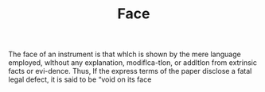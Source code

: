 ---
title: Face
letter: F
permalink: "/definitions/bld-face.html"
body: The face of an instrument is that whlch is shown by the mere language employed,
  wlthout any explanation, modiflca-tlon, or addltlon from extrinsic facts or evi-dence.
  Thus, lf the express terms of the paper disclose a fatal legal defect, it is said
  to be “void on its face
published_at: '2018-07-07'
source: Black's Law Dictionary 2nd Ed (1910)
layout: post
---